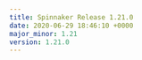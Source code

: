 ```yaml
---
title: Spinnaker Release 1.21.0
date: 2020-06-29 18:46:10 +0000
major_minor: 1.21
version: 1.21.0
---
```


<script src="https://gist.github.com/spinnaker-release/98c3bab183b507662a8f5524e54626d4.js?file=1.21.0.md"></script>
